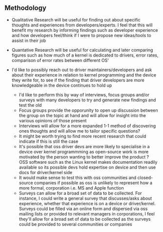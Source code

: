## Methodology

+ Qualitative Research will be useful for finding out about specific thoughts and experiences from developers/experts. I feel that this will benefit my research by informing findings such as developer experience and how developers feel/think if I were to propose new ideas/tools to assist in their job
+ Quantative Research will be useful for calculating and later comparing figures such as how much of a kernel is dedicated to drivers, error rates, comparison of error rates between different OS'

+ I'd like to possibly reach out to driver maintainers/developers and ask about their experience in relation to kernel programming and the device they write for, to see if the finding that driver developers are more knowledgeable in the device continues to hold up
	+ I'd like to perform this by way of interviews, focus groups and/or surveys with many developers to try and generate new findings and test the old
	+ Focus groups provide the opporunity to open up discussion between the group on the topic at hand and will allow for insight into the various opinions of those present
	+ Interviews will allow for a more expanded 1-1 method of discovering ones thoughts and will allow me to tailor specific questions?
	+ It might be worth trying to find more recent research that could indicate if this is still the case
	+ It's possible that oss driver devs are more likely to specialise in a device over kernel programmming as open-source work is more motivated by the person wanting to better improve the product ? OSS software such as the Linux kernel makes documentation readily available so its possible devs hold expertise on device and then use docs for driver/kernel side
	+ It would make sense to test this with oss communities and closed-source companies if possible as oss is unlikely to represent how a more formal, corporation i.e. MS and Apple function
	+ Surveys can allow for a broad set of data to be collected. For instance, I could write a general survey that discusses/asks about experience, whether that experience is on a device or driver/kernel. Surveys could be filled via an online form and dispersed via oss mailing lists or provided to relevant managers in corporations, I feel they'll allow for a broad set of data to be collected as the surveys could be provided to several communities or companies 